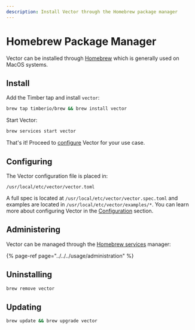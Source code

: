 ```yaml
---
description: Install Vector through the Homebrew package manager
---
```


# Homebrew Package Manager

Vector can be installed through [Homebrew][urls.homebrew] which is generally
used on MacOS systems.

## Install

Add the Timber tap and install `vector`:

```bash
brew tap timberio/brew && brew install vector
```

Start Vector:

```bash
brew services start vector
```

That's it! Proceed to [configure](#configuring) Vector for your use case.

## Configuring

The Vector configuration file is placed in:

```
/usr/local/etc/vector/vector.toml
```

A full spec is located at `/usr/local/etc/vector/vector.spec.toml` and examples
are located in `/usr/local/etc/vector/examples/*`. You can learn more about
configuring Vector in the [Configuration][docs.configuration] section.

## Administering

Vector can be managed through the [Homebrew services][urls.homebrew_services]
manager:

{% page-ref page="../../../usage/administration" %}

## Uninstalling

```bash
brew remove vector
```

## Updating

```bash
brew update && brew upgrade vector
```


[docs.configuration]: ../../../usage/configuration
[urls.homebrew]: https://brew.sh/
[urls.homebrew_services]: https://github.com/Homebrew/homebrew-services
